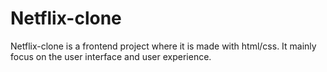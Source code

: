 # Netflix-clone
Netflix-clone is a frontend project where it is made with html/css. It mainly focus on the user interface and user experience.
